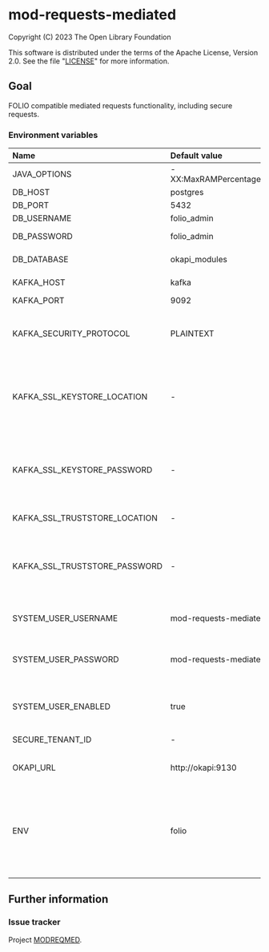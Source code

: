 # mod-requests-mediated

Copyright (C) 2023 The Open Library Foundation

This software is distributed under the terms of the Apache License,
Version 2.0. See the file "[LICENSE](LICENSE)" for more information.

## Goal

FOLIO compatible mediated requests functionality, including secure requests.

### Environment variables

| Name                          | Default value             | Description                                                                                                                                                                           |
|:------------------------------|:--------------------------|:--------------------------------------------------------------------------------------------------------------------------------------------------------------------------------------|
| JAVA_OPTIONS                  | -XX:MaxRAMPercentage=66.0 | Java options                                                                                                                                                                          |
| DB_HOST                       | postgres                  | Postgres hostname                                                                                                                                                                     |
| DB_PORT                       | 5432                      | Postgres port                                                                                                                                                                         |
| DB_USERNAME                   | folio_admin               | Postgres username                                                                                                                                                                     |
| DB_PASSWORD                   | folio_admin               | Postgres username password                                                                                                                                                            |
| DB_DATABASE                   | okapi_modules             | Postgres database name                                                                                                                                                                |
| KAFKA_HOST                    | kafka                     | Kafka broker hostname                                                                                                                                                                 |
| KAFKA_PORT                    | 9092                      | Kafka broker port                                                                                                                                                                     |
| KAFKA_SECURITY_PROTOCOL       | PLAINTEXT                 | Kafka security protocol used to communicate with brokers (SSL or PLAINTEXT)                                                                                                           |
| KAFKA_SSL_KEYSTORE_LOCATION   | -                         | The location of the Kafka key store file. This is optional for client and can be used for two-way authentication for client.                                                          |
| KAFKA_SSL_KEYSTORE_PASSWORD   | -                         | The store password for the Kafka key store file. This is optional for client and only needed if 'ssl.keystore.location' is configured.                                                |
| KAFKA_SSL_TRUSTSTORE_LOCATION | -                         | The location of the Kafka trust store file.                                                                                                                                           |
| KAFKA_SSL_TRUSTSTORE_PASSWORD | -                         | The password for the Kafka trust store file. If a password is not set, trust store file configured will still be used, but integrity checking is disabled.                            |
| SYSTEM_USER_USERNAME          | mod-requests-mediated     | Username for `mod-requests-mediated` system user                                                                                                                                      |
| SYSTEM_USER_PASSWORD          | mod-requests-mediated     | Password for `mod-requests-mediated` system user (not required for dev envs)                                                                                                          |
| SYSTEM_USER_ENABLED           | true                      | Defines if system user must be created at service tenant initialization                                                                                                               |
| SECURE_TENANT_ID              | -                         | Defines name of the tenant secure tenant                                                                                                                                              |
| OKAPI_URL                     | http://okapi:9130         | OKAPI URL used to login system user, required                                                                                                                                         |
| ENV                           | folio                     | The logical name of the deployment, must be unique across all environments using the same shared Kafka/Elasticsearch clusters, `a-z (any case)`, `0-9`, `-`, `_` symbols only allowed |

## Further information

### Issue tracker

Project [MODREQMED](https://issues.folio.org/browse/MODREQMED).

